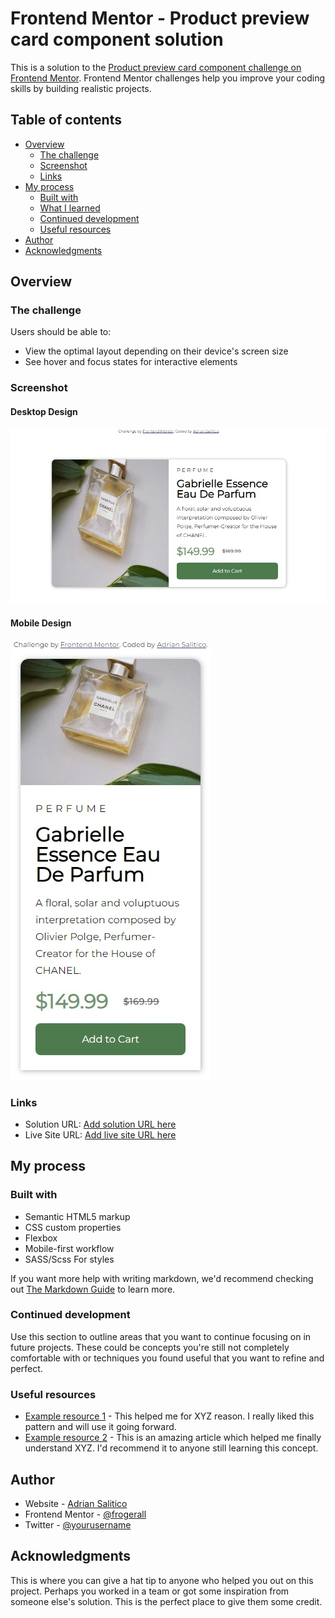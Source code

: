 # Frontend Mentor - Product preview card component solution

This is a solution to the [Product preview card component challenge on Frontend Mentor](https://www.frontendmentor.io/challenges/product-preview-card-component-GO7UmttRfa). Frontend Mentor challenges help you improve your coding skills by building realistic projects.

## Table of contents

- [Overview](#overview)
  - [The challenge](#the-challenge)
  - [Screenshot](#screenshot)
  - [Links](#links)
- [My process](#my-process)
  - [Built with](#built-with)
  - [What I learned](#what-i-learned)
  - [Continued development](#continued-development)
  - [Useful resources](#useful-resources)
- [Author](#author)
- [Acknowledgments](#acknowledgments)

## Overview

### The challenge

Users should be able to:

- View the optimal layout depending on their device's screen size
- See hover and focus states for interactive elements

### Screenshot

#### Desktop Design

![](images/product-screenshot-desktop.jpeg)

#### Mobile Design

![](images/product-screenshot-mobile.jpeg)

### Links

- Solution URL: [Add solution URL here](https://github.com/Frogerall/product-preview-component)
- Live Site URL: [Add live site URL here](https://frogerall.github.io/product-preview-component/)

## My process

### Built with

- Semantic HTML5 markup
- CSS custom properties
- Flexbox
- Mobile-first workflow
- SASS/Scss For styles

If you want more help with writing markdown, we'd recommend checking out [The Markdown Guide](https://www.markdownguide.org/) to learn more.

### Continued development

Use this section to outline areas that you want to continue focusing on in future projects. These could be concepts you're still not completely comfortable with or techniques you found useful that you want to refine and perfect.

### Useful resources

- [Example resource 1](https://www.example.com) - This helped me for XYZ reason. I really liked this pattern and will use it going forward.
- [Example resource 2](https://www.example.com) - This is an amazing article which helped me finally understand XYZ. I'd recommend it to anyone still learning this concept.

## Author

- Website - [Adrian Salitico](http://salproj.tech)
- Frontend Mentor - [@frogerall](https://www.frontendmentor.io/profile/frogerall)
- Twitter - [@yourusername](https://www.twitter.com/saliticoadrian)

## Acknowledgments

This is where you can give a hat tip to anyone who helped you out on this project. Perhaps you worked in a team or got some inspiration from someone else's solution. This is the perfect place to give them some credit.
